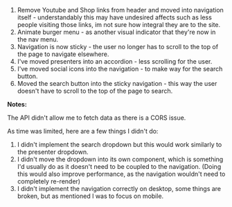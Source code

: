 1. Remove Youtube and Shop links from header and moved into navigation itself - understandably this may have undesired affects such as less people visiting those links, im not sure how integral they are to the site.
2. Animate burger menu - as another visual indicator that they're now in the nav menu.
3. Navigation is now sticky - the user no longer has to scroll to the top of the page to navigate elsewhere.
4. I've moved presenters into an accordion - less scrolling for the user.
5. I've moved social icons into the navigation - to make way for the search button.
6. Moved the search button into the sticky navigation - this way the user doesn't have to scroll to the top of the page to search.


**Notes:**

The API didn't allow me to fetch data as there is a CORS issue.

As time was limited, here are a few things I didn't do:

1. I didn't implement the search dropdown but this would work similarly to the presenter dropdown.
2. I didn't move the dropdown into its own component, which is something I'd usually do as it doesn't need to be coupled to the navigation. (Doing this would also improve performance, as the navigation wouldn't need to completely re-render)
3. I didn't implement the navigation correctly on desktop, some things are broken, but as mentioned I was to focus on mobile.